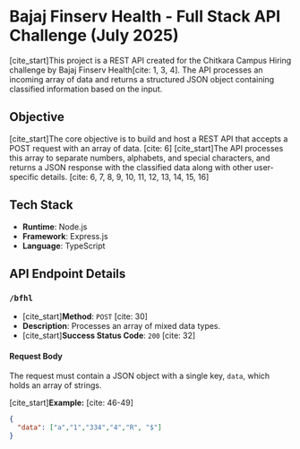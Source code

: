 # Bajaj Finserv Health - Full Stack API Challenge (July 2025)

[cite_start]This project is a REST API created for the Chitkara Campus Hiring challenge by Bajaj Finserv Health[cite: 1, 3, 4]. The API processes an incoming array of data and returns a structured JSON object containing classified information based on the input.

## Objective

[cite_start]The core objective is to build and host a REST API that accepts a POST request with an array of data. [cite: 6] [cite_start]The API processes this array to separate numbers, alphabets, and special characters, and returns a JSON response with the classified data along with other user-specific details. [cite: 6, 7, 8, 9, 10, 11, 12, 13, 14, 15, 16]

## Tech Stack

* **Runtime**: Node.js
* **Framework**: Express.js
* **Language**: TypeScript

## API Endpoint Details

### `/bfhl`

* [cite_start]**Method**: `POST` [cite: 30]
* **Description**: Processes an array of mixed data types.
* [cite_start]**Success Status Code**: `200` [cite: 32]

#### Request Body

The request must contain a JSON object with a single key, `data`, which holds an array of strings.

[cite_start]**Example:** [cite: 46-49]
```json
{
  "data": ["a","1","334","4","R", "$"]
}
